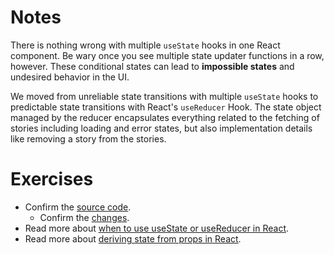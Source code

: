 # Notes

There is nothing wrong with multiple `useState` hooks in one React component. Be wary once you see multiple state updater functions in a row, however. These conditional states can lead to **impossible states** and undesired behavior in the UI.

We moved from unreliable state transitions with multiple `useState` hooks to predictable state transitions with React's `useReducer` Hook. The state object managed by the reducer encapsulates everything related to the fetching of stories including loading and error states, but also implementation details like removing a story from the stories.

# Exercises

- Confirm the [source code](https://codesandbox.io/s/github/the-road-to-learn-react/hacker-stories/tree/2021/React-Impossible-States?file=/src/App.js).
  - Confirm the [changes](https://github.com/the-road-to-learn-react/hacker-stories/compare/2021/React-Advanced-State...2021/React-Impossible-States).
- Read more about [when to use useState or useReducer in React](https://www.robinwieruch.de/react-usereducer-vs-usestate/).
- Read more about [deriving state from props in React](https://www.robinwieruch.de/react-derive-state-props/).
